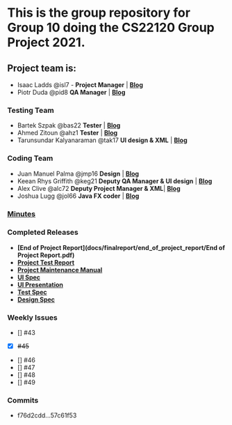 # **This is the group repository for Group 10 doing the CS22120 Group Project 2021.**

## Project team is:

- Isaac Ladds @isl7 - **Project Manager**				| **[Blog](https://docs.google.com/document/d/143M9Cl9aDEUa594TuWX5umO9NDlZP0n4kVqng4Q6OuY/edit?usp=sharing)**
- Piotr Duda    @pid8	**QA Manager**		| **[Blog](https://docs.google.com/document/d/1sg7_-QGxZXYUXkKfTx_KPBHWCB0wVNFlv2Mkz4PB2As/edit?usp=sharing)**

### Testing Team

- Bartek Szpak 	@bas22	**Tester**		| **[Blog](https://docs.google.com/document/d/1Kl4R8YUaYucAb5rGIbNsEKO44fE5sgb7Drte0erF60M/edit?usp=sharing)**
- Ahmed Zitoun 	@ahz1	**Tester**	| **[Blog](https://docs.google.com/document/d/1ZEcZ2TQjG3Pa-tsmK6Ku390-hOQNUGTzXkpsSdpakcs/edit?usp=sharing)**
- Tarunsundar Kalyanaraman 	@tak17 **UI design & XML**	| **[Blog](https://docs.google.com/document/d/1ap4ItFcT21xOThylxB4GIfrWbDwI1YIRo3Fwm1XbWzA/edit?usp=sharing)** 

### Coding Team


- Juan Manuel Palma @jmp16	**Design**		| **[Blog](https://www.notion.so/jjmpalma/Project-blog-jmp16-e42ba8d792174122984aaddf8d4a6801)**
- Keean Rhys Griffith	@keg21	**Deputy QA Manager & UI design**	| **[Blog](https://docs.google.com/document/d/100PIMQfW8kUW0XGAEhkADBYYkphhOBrcz_iOmiFvWOg/edit)**
- Alex Clive			@alc72	**Deputy Project Manager & XML**| **[Blog](https://docs.google.com/document/d/1LxFRlMXgj1hOGdorHBqSZEOsKcyNoA4PGjJ_5MPDtOw/edit?usp=sharing)**
- Joshua Lugg 		@jol66	**Java FX coder**	| **[Blog](https://docs.google.com/document/d/1UWLY9eqx-LrJGtMCoKN_YsEoG8FxgVgudp0B8tLUDH4/edit)**

### **[Minutes](config/minutes/)**

### **Completed Releases**
- **[End of Project Report](docs/finalreport/end_of_project_report/End of Project Report.pdf)**
- **[Project Test Report](docs/testreport/Project_Test_Report.pdf)**
- **[Project Maintenance Manual](docs/maintenancereport/CS22120__Software_Engineering_-_Maintainance_Manual.pdf)**
- **[UI Spec](docs/uispec/User_Interface_Specification.pdf)**
- **[UI Presentation](docs/uispec/User_Interface_Design_Presentation_V_1.0.pdf)**
- **[Test Spec](docs/testspec/Testing_Spec.pdf)**
- **[Design Spec](docs/designspec/Design_Spec.pdf)**

### **Weekly Issues**

- [] #43
- [x] ~~#45~~
- [] #46
- [] #47
- [] #48
- [] #49


### **Commits**
- f76d2cdd...57c61f53